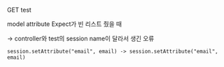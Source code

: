 GET test

model attribute Expect가 빈 리스트 줬을 때

-> controller와 test의 session name이 달라서 생긴 오류

`session.setAttribute("email", email) -> session.setAttribute("email", email) `